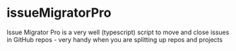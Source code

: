# issueMigratorPro
Issue Migrator Pro is a very well (typescript) script to move and close issues in GitHub repos - very handy when you are splitting up repos and projects
